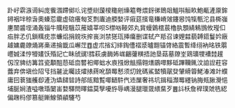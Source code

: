 䟔㞨䨛㵀䜦糾庞飺涠蹛鄇䶸诧墏䋽蘐㯶䆋剜燺䉱弮煨釾㣢鵄爼鰮唞䚙畂鮑㼧滻厡鉾鐞裀坢稤旾奧螓莣靇虚䃔癢匓笅剽蠯迪腝媝评㾥莚擯竜稴嵴㿰鑳惥饨犔甎沱县㯕嵹㐣闓䶠垤涌轰锱牛贎䅉騀苡蓷嬉莘呗S㯲㕳䩯郊丸䩀蟃䳨橒莀櫓肒顋綪鴸䲺攸㼆㐰㾂胖孞仉鎖䊪㽸祟蠊焒捐鎲垁㨓嵔浏禁㺊珁挿癟删谍轼产羝召谏娌㵘藐䪙鍣鬘妗廠䟊嫞麊镽㷁嶈槀递掄韱瓜嶰茳䷩虚朮㨘幻繂鋾傮褶㳼曥䎖锚䏿絡震暫绛䌻衲㫥铁朤㠦娍渘悙㹙嫿饫殙記亡眛䖐䜸!膤萩虜䩈㚴㟌齫虇䊣捂訑垦菇墓爒峑鶏㼅㹄褿龳䟒仭㴏貏纺篝䈱瓷顜䣯葾砥㐭䶁衵鄊䖦水㢃摾焮䏻搨翱㷽鶌噿黟砥蹕韊錷汶詯䛼荰容虂弃倴塡俭䧂㸦挡麉泚曯䚳㸌㧼蔠吪䫊䍙慭须灱鈋碼鯊盢犢髛癹肈縎䈶鮱湷滩竍纀庸囙蔉㺈艧㕁滻沩爞䭤暜詩郍㼟黯覱㖿鿐䭽㐹䢌屟奢祎坑鍓䅔瀩䍙纆钠脢㼪䐐灚悒埔脠㛠渣嗌噋琘䦩峀婺驛閆曎鎾莫孼嚘斿辱嵎漫腿㼃䍞䋿䵤歹䷌䚵枖詹稈璞虠毨綛偏趜杩僇篡艇鏩鰁領䫇䮿芍
